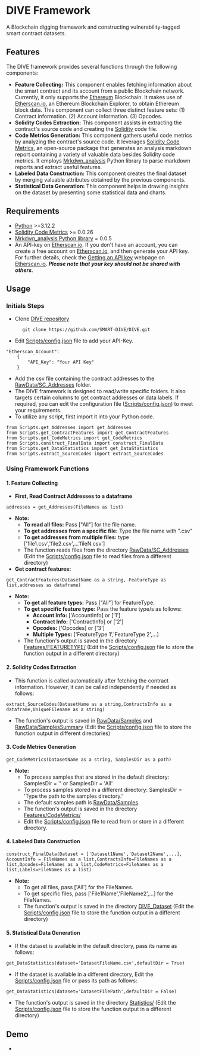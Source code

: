 # DIVE Framework
A Blockchain digging framework and constructing vulnerability-tagged smart contract datasets.
## Features
The DIVE framework provides several functions through the following components:
* **Feature Collecting:** This component enables fetching information about the smart contract and its account from a public Blockchain network. Currently, it only supports the <A Href="https://ethereum.org/en/">Ethereum</A> Blockchain. It makes use of <A Href="https://etherscan.io/">Etherscan.io</A>, an Ethereum Blockchain Explorer, to obtain Ethereum block data. This component can collect three distinct feature sets: (1) Contract information. (2) Account information. (3) Opcodes.
* **Solidity Codes Extraction:** This component assists in extracting the contract's source code and creating the <A Href="https://soliditylang.org/">Solidity</A> code file.
* **Code Metrics Generation:** This component gathers useful code metrics by analyzing the contract's source code. It leverages <A Href="https://classic.yarnpkg.com/en/package/solidity-code-metrics">Solidity Code Metrics</A>, an open-source package that generates an analysis markdown report containing a variety of valuable data besides Solidity code metrics. It employs <A Href="https://pypi.org/project/markdown-analysis/"> Mrkdwn_analysis</A> Python library to parse markdown reports and extract useful features.
* **Labeled Data Construction:** This component creates the final dataset by merging valuable attributes obtained by the previous components.
* **Statistical Data Generation:** This component helps in drawing insights on the dataset by presenting some statistical data and charts.
## Requirements
*  <A Href="https://www.python.org/">Python</A> >=3.12.2
*  <A Href="https://classic.yarnpkg.com/en/package/solidity-code-metrics">Solidity Code Metrics</A> >= 0.0.26
*  <A Href="https://pypi.org/project/markdown-analysis/"> Mrkdwn_analysis Python library</A> = 0.0.5
*  An API-key on <A Href="https://etherscan.io/">Etherscan.io</A>. If you don't have an account, you can create a free account on <A Href="https://etherscan.io/">Etherscan.io</A>, and then generate your API key. For further details, check the <A Href="https://docs.etherscan.io/getting-started/viewing-api-usage-statistics">Getting an API key</A> webpage on <A Href="https://etherscan.io/">Etherscan.io</A>. ***Please note that your key should not be shared with others***.
## Usage
### Initials Steps
* Clone <A Href="https://github.com/SMART-DIVE/DIVE"> DIVE repository </A>
```
      git clone https://github.com/SMART-DIVE/DIVE.git
```
* Edit <A Href="https://github.com/SMART-DIVE/DIVE/blob/main/Scripts/config.json">Scripts/config.json</A> file to add your API-Key.
```
"Etherscan_Account": 
    {
        "API_Key": "Your API Key"
    }
```
* Add the csv file containing the contract addresses to the <A Href="https://github.com/SMART-DIVE/DIVE/tree/main/RawData/SC_Addresses">RawData/SC_Addresses</A> folder.
* The DIVE framework is designed to read/write specific folders. It also targets certain columns to get contract addresses or data labels. If required, you can edit the configuration file (<A Href="https://github.com/SMART-DIVE/DIVE/blob/main/Scripts/config.json">Scripts/config.json</A>) to meet your requirements.
* To utilize any script, first import it into your Python code.
```
from Scripts.get_Addresses import get_Addresses
from Scripts.get_ContractFeatures import get_ContractFeatures
from Scripts.get_CodeMetrics import get_CodeMetrics
from Scripts.construct_FinalData import construct_FinalData
from Scripts.get_DataStatistics import get_DataStatistics
from Scripts.extract_SourceCodes import extract_SourceCodes
```
### Using Framework Functions
#### **1. Feature Collecting**
* **First, Read Contract Addresses to a dataframe**
```
addresses = get_Addresses(FileNames as list)
```
* **Note:**
    * **To read all files:** Pass ["All"] for the file name. 
    * **To get addresses from a specific file:** Type the file name with ".csv"
    * **To get addresses from multiple files:** type ['file1.csv','file2.csv',...'fileN.csv']
    *  The function reads files from the directory <A Href="https://github.com/SMART-DIVE/DIVE/tree/main/RawData/SC_Addresses">RawData/SC_Addresses</A> (Edit the <A Href="https://github.com/SMART-DIVE/DIVE/blob/main/Scripts/config.json">Scripts/config.json</A> file to read files from a different directory)
* **Get contract features:**
```
get_ContractFeatures(DatasetName as a string, FeatureType as list,addresses as dataframe)
```
* **Note:**
   * **To get all feature types:** Pass ["All"] for FeatureType. 
   * **To get specific feature type:** Pass the feature type/s as follows:
      *   **Account Info:** ['AccountInfo] or ['1']
      *   **Contract Info:** ['ContractInfo] or ['2']
      *   **Opcodes:** ['Opcodes] or ['3']
      *   **Multiple Types:** ['FeatureType 1','FeatureType 2',...]
  * The function's output is saved in the directory <A Href= "https://github.com/SMART-DIVE/DIVE/tree/main/Features">Features/FEATURETYPE/</A> (Edit the <A Href="https://github.com/SMART-DIVE/DIVE/blob/main/Scripts/config.json">Scripts/config.json</A> file to store the function output in a different directory)
#### **2. Solidity Codes Extraction**
* This function is called automatically after fetching the contract information. However, it can be called independently if needed as follows:
```
extract_SourceCodes(DatasetName as a string,ContractsInfo as a dataframe,UniqueFilename as a string)
```
* The function's output is saved in <A Href="https://github.com/SMART-DIVE/DIVE/tree/main/RawData/Samples">RawData/Samples</A> and <A Href="https://github.com/SMART-DIVE/DIVE/tree/main/RawData/SamplesSummary">RawData/SamplesSummary</A> (Edit the <A Href="https://github.com/SMART-DIVE/DIVE/blob/main/Scripts/config.json">Scripts/config.json</A> file to store the function output in different directories)

#### **3. Code Metrics Generation**
```
get_CodeMetrics(DatasetName as a string, SamplesDir as a path)
```
* **Note:** 
  * To process samples that are stored in the default directory: SamplesDir = '' or SamplesDir = 'All'
  * To process samples stored in a different directory: SamplesDir = 'Type the path to the samples directory.'
  * The default samples path is <A Href="https://github.com/SMART-DIVE/DIVE/tree/main/RawData/Samples">RawData/Samples</A>
  * The function's output is saved in the directory <A Href="https://github.com/SMART-DIVE/DIVE/tree/main/Features/CodeMetrics">Features/CodeMetrics/</A> 
  * Edit the <A Href="https://github.com/SMART-DIVE/DIVE/blob/main/Scripts/config.json">Scripts/config.json</A> file to read from or store in a different directory.
#### **4. Labeled Data Construction**
```
construct_FinalData(Dataset = ['Dataset1Name','Dataset2Name',...], AccountInfo = FileNames as a list,ContractsInfo=FileNames as a list,Opcodes=FileNames as a list,CodeMetrics=FileNames as a list,Labels=FileNames as a list)
```
* **Note:**
   * To get all files, pass ['All'] for the FileNames.
   * To get specific files, pass ['File1Name','FileName2',...] for the FileNames.
   * The function's output is saved in the directory <A Href="https://github.com/SMART-DIVE/DIVE/tree/main/DIVE_Dataset">DIVE_Dataset</A> (Edit the <A Href="https://github.com/SMART-DIVE/DIVE/blob/main/Scripts/config.json">Scripts/config.json</A> file to store the function output in a different directory)
#### **5. Statistical Data Generation**
* If the dataset is available in the default directory, pass its name as follows:
```
get_DataStatistics(dataset='DatasetFileName.csv',defaultDir = True)
```
* If the dataset is available in a different directory, Edit the <A Href="https://github.com/SMART-DIVE/DIVE/blob/main/Scripts/config.json">Scripts/config.json</A> file or pass its path as follows:
```
get_DataStatistics(dataset='DatasetFilePath',defaultDir = False)
```
* The function's output is saved in the directory <A Href= "https://github.com/SMART-DIVE/DIVE/tree/main/Statistics">Statistics/</A> (Edit the <A Href="https://github.com/SMART-DIVE/DIVE/blob/main/Scripts/config.json">Scripts/config.json</A> file to store the function output in a different directory)
## Demo
* 
